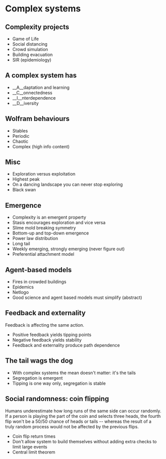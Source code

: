 # Complex systems

## Complexity projects
- Game of Life
- Social distancing
- Crowd simulation
- Building evacuation
- SIR (epidemiology)

## A complex system has
- __A__daptation and learning
- __C__onnectedness
- __I__nterdependence
- __D__iversity

## Wolfram behaviours
- Stables
- Periodic
- Chaotic
- Complex (high info content)

## Misc
- Exploration versus exploitation
- Highest peak
- On a dancing landscape you can never stop exploring
- Black swan

## Emergence
- Complexity is an emergent property
- Stasis encourages exploration and vice versa
- Slime mold breaking symmetry
- Bottom-up and top-down emergence
- Power law distribution
- Long tail
- Weekly emerging, strongly emerging (never figure out)
- Preferential attachment model

## Agent-based models
- Fires in crowded buildings
- Epidemics
- Netlogo
- Good science and agent based models must simplify (abstract)

## Feedback and externality
Feedback is affecting the same action.

- Positive feedback yields tipping points
- Negative feedback yields stability
- Feedback and externality produce path dependence

## The tail wags the dog
- With complex systems the mean doesn't matter: it's the tails
- Segregation is emergent
- Tipping is one way only, segregation is stable

## Social randomness: coin flipping
Humans underestimate how long runs of the same side can occur randomly. If a
person is playing the part of the coin and selects three heads, the fourth flip
won't be a 50/50 chance of heads or tails -- whereas the result of a truly
random process would not be affected by the previous flips.

- Coin flip return times
- Don't allow system to build themselves without adding extra checks to limit
large events
- Central limit theorem

